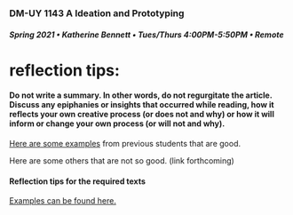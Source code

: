 ### DM-UY 1143 A Ideation and Prototyping
##### Spring 2021 • Katherine Bennett • Tues/Thurs 4:00PM-5:50PM • Remote



# reflection tips:

#### Do not write a summary. In other words, do not regurgitate the article. Discuss any epiphanies or insights that occurred while reading, how it reflects your own creative process (or does not and why) or how it will inform or change your own process (or will not and why).

[Here are some examples](https://docs.google.com/document/d/13mPvNh6WVts3y8n00pNEWpormeIX7EEH6wvnTOfJSu0/edit?usp=sharing) from previous students that are good.

Here are some others that are not so good. (link forthcoming)


#### Reflection tips for the required texts

<a href = "https://github.com/IDMNYU/IdeationPrototypingSpring19-Bennett/blob/master/Book_Reflections.md"> Examples can be found here.</a>